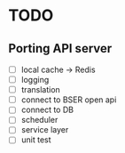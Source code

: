 # TODO

## Porting API server

- [ ] local cache -> Redis
- [ ] logging
- [ ] translation
- [ ] connect to BSER open api
- [ ] connect to DB
- [ ] scheduler
- [ ] service layer
- [ ] unit test
